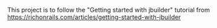 This project is to follow the "Getting started with jbuilder" tutorial from https://richonrails.com/articles/getting-started-with-jbuilder
